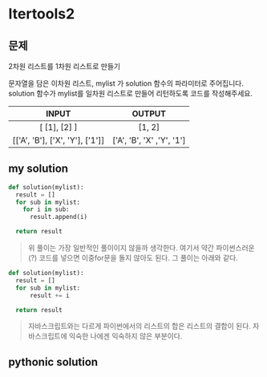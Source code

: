 # Itertools2

## 문제

2차원 리스트를 1차원 리스트로 만들기

문자열을 담은 이차원 리스트, mylist 가 solution 함수의 파라미터로 주어집니다. solution 함수가 mylist를 일차원 리스트로 만들어 리턴하도록 코드를 작성해주세요.

|              INPUT              |          OUTPUT           |
| :-----------------------------: | :-----------------------: |
|          [ [1], [2] ]           |          [1, 2]           |
| [['A', 'B'], ['X', 'Y'], ['1']] | ['A', 'B', 'X' ,'Y', '1'] |

## my solution

```python
def solution(mylist):
  result = []
  for sub in mylist:
    for i in sub:
      result.append(i)

  return result
```

> 위 풀이는 가장 일반적인 풀이이지 않을까 생각한다. 여기서 약간 파이썬스러운(?) 코드를 넣으면 이중for문을 돌지 않아도 된다. 그 풀이는 아래와 같다.

```python
def solution(mylist):
  result = []
  for sub in mylist:
      result += i

  return result
```

> 자바스크립트와는 다르게 파이썬에서의 리스트의 합은 리스트의 결합이 된다. 자바스크립트에 익숙한 나에겐 익숙하지 않은 부분이다.

## pythonic solution

>

